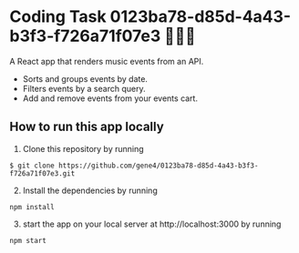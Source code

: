 # Coding Task 0123ba78-d85d-4a43-b3f3-f726a71f07e3 💃💃💃

A React app that renders music events from an API.

- Sorts and groups events by date.
- Filters events by a search query. 
- Add and remove events from your events cart.


## How to run this app locally 

1) Clone this repository by running
```
$ git clone https://github.com/gene4/0123ba78-d85d-4a43-b3f3-f726a71f07e3.git
```

2) Install the dependencies by running 
```
npm install
```

3) start the app on your local server at http://localhost:3000 by running
```
npm start
```
